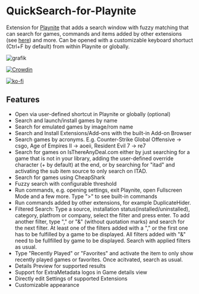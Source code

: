 # QuickSearch-for-Playnite

Extension for [Playnite](https://github.com/JosefNemec/Playnite) that adds a search window with fuzzy matching that can search for games, commands and items added by other extensions (see [here](https://github.com/felixkmh/QuickSearch-for-Playnite/wiki/Integration-into-other-Extensions)) and more. Can be opened with a customizable keyboard shortuct (Ctrl+F by default) from within Playnite or globally.


![grafik](https://user-images.githubusercontent.com/24227002/166332182-8fa6e28d-078c-4c31-9d56-8d55a2028081.png)

[![Crowdin](https://badges.crowdin.net/quicksearch-for-playnite/localized.svg)](https://crowdin.com/project/quicksearch-for-playnite)

[![ko-fi](https://ko-fi.com/img/githubbutton_sm.svg)](https://ko-fi.com/C1C6CH5IN)

## Features

- Open via user-defined shortcut in Playnite or globally (optional)
- Search and launch/install games by name
- Search for emulated games by image/rom name
- Search and Install Extensions/Add-ons with the built-in Add-on Browser
- Search games by acronyms. E.g. Counter-Strike Global Offensive -> csgo, Age of Empires II -> aoeii, Resident Evil 7 -> re7
- Search for games on IsThereAnyDeal.com either by just searching for a game that is not in your library, adding the user-defined override character (+ by default) at the end, or by searching for "itad" and activating the sub item source to only search on ITAD.
- Search for games using CheapShark
- Fuzzy search with configurable threshold
- Run commands, e.g. opening settings, exit Playnite, open Fullscreen Mode and a few more. Type ">" to see built-in commands
- Run commands added by other extensions, for example DuplicateHider.
- Filtered Search: Type a source, installation status(installed/uninstalled), category, platfrom or company, select the filter and press enter. To add another filter, type "," or "&" (without quotation marks) and search for the next filter. At least one of the filters added with a "," or the first one has to be fulfilled by a game to be displayed. All filters added with "&" need to be fullfilled by game to be displayed. Search with applied filters as usual.
- Type "Recently Played" or "Favorites" and activate the item to only show recently played games or favorites. Once acitvated, search as usual.
- Details Preview for supported results
- Support for ExtraMetadata logos in Game details view
- Directly edit Settings of supported Extensions
- Customizable appearance

